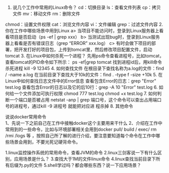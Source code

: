1. 说几个工作中常用的Linux命令？
cd：切换目录
ls：查看文件列表
cp：拷贝文件
mv：移动文件
rm：删除文件















chmod：设置文件权限
cat：浏览文件内容
vi：文件编辑
grep：过滤文件内容
2. 你在工作中哪些场景中用到Linux
a> 当项目不能访问时，登录到Linux服务器上看看项目是否启动（ps -ef | grep xxx）
b> 当测试出现bug时，登录到Linux服务器上看看是否有错误日志（grep “ERROR” xxx.log）
c> 有时会做下项目的部署，把开发打好的项目包，上传到tomcat里，然后修改项目配置文件，启动
tomcat
3. 在Linux中如何杀死一个进程？
先用ps命令查看进程号，比如tomcat，查看tomcat的PID命令如下所示：
ps -ef|grep tomcat
找到进程id后，用kill命令杀死进程
kill -9 12345
4. 如何查找文件
在根目录下查找名称为a.log的文件：find / -name a.log
在当前目录下查找大于10k的文件：find . -type f -size +10k
5. 在Linux中如何查找日志文件中的Error信息
查看包含Error的日志：grep "Error" test.log
查看包含Error的日志以及它的后10行：grep -A 10 "Error" test.log
6. 如何给一个文件添加可执行权限
chmod 777 test.log
chmod +x test.log
7. 如何判断一个端口是否被占用
netstat -anp | grep 端口号，这个命令可以查出占用端口号的进程号，通过kill -9 进程号 就能把对应进
程杀掉
8. 其他命令



说说docker常用命令  
1、先说一下之前自己在工作中接触docker这个主要用来干什么
2、介绍在工作中常用到的一些命令，比如与环境部署相关会用到docker pull/ build / exec/ rm /rmi /logs 等 ，按照自己所了解的进行介绍，要注意要知道每个命令在工作中哪些场景会用到，不要光死记硬背命令。
  


1.linux监控操作系统的常用命令，查看JVM的命令
2.linux三剑客说一下有什么区别，应用场景是什么？
3.查找大于1M的文件linux命令
4.linux查找当前目录下所有后缀为.py的文件
5.shell学过吗？都会哪些东西？说一下应用场景？
  